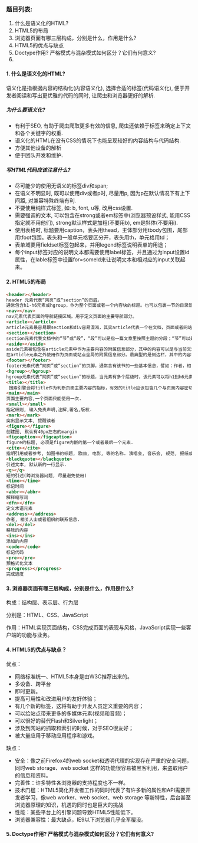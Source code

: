 ### 题目列表:

1. 什么是语义化的HTML?
2. HTML5的布局
3. 浏览器页面有哪三层构成，分别是什么，作用是什么?
4. HTML5的优点与缺点
5. Doctype作用? 严格模式与混杂模式如何区分？它们有何意义?
6. ​


#### 1. 什么是语义化的HTML?

语义化是指根据内容的结构化(内容语义化), 选择合适的标签(代码语义化), 便于开发者阅读和写出更优雅的代码的同时, 让爬虫和浏览器更好的解析.

##### 为什么要语义化?

- 有利于SEO, 有助于爬虫爬取更多有效的信息, 爬虫还依赖于标签来确定上下文和各个关键字的权重.
- 语义化的HTML在没有CSS的情况下也能呈现较好的内容结构与代码结构.
- 方便其他设备的解析
- 便于团队开发和维护.

##### 写HTML代码应该注意什么?

- 尽可能少的使用无语义的标签div和span;
- 在语义不明显时, 既可以使用div或者p时, 尽量用p, 因为p在默认情况下有上下间距, 对兼容特殊终端有利.
- 不要使用纯样式标签, 如: b, font, u等, 改用css设置.
- 需要强调的文本, 可以包含在strong或者em标签中(浏览器预设样式, 能用CSS指定就不用他们), strong默认样式是加粗(不要用b), em是斜体(不要用i).
- 使用表格时, 标题要用caption，表头用thead，主体部分用tbody包围，尾部用tfoot包围。表头和一般单元格要区分开，表头用th，单元格用td；
- 表单域要用fieldset标签包起来，并用legend标签说明表单的用途；
- 每个input标签对应的说明文本都需要使用label标签，并且通过为input设置id属性，在lable标签中设置for=someld来让说明文本和相对应的input关联起来。

#### 2. HTML5的布局

```html
<header></header>
header 元素代表“网页”或“section”的页眉。
通常包含h1-h6元素或hgroup，作为整个页面或者一个内容块的标题。也可以包裹一节的目录部分，一个搜索框，一个nav，或者任何相关logo。
<nav></nav>
nav元素代表页面的导航链接区域。用于定义页面的主要导航部分。
<article></article>
article元素最容易跟section和div容易混淆，其实article代表一个在文档，页面或者网站中自成一体的内容，其目的是为了让开发者独立开发或重用。譬如论坛的帖子，博客上的文章，一篇用户的评论，一个互动的widget小工具。（特殊的section）
<section></section>
section元素代表文档中的“节”或“段”，“段”可以是指一篇文章里按照主题的分段；“节”可以是指一个页面里的分组。
<aside></aside>
aside元素被包含在article元素中作为主要内容的附属信息部分，其中的内容可以是与当前文章有关的相关资料、标签、名次解释等。（特殊的section）
在article元素之外使用作为页面或站点全局的附属信息部分。最典型的是侧边栏，其中的内容可以是日志串连，其他组的导航，甚至广告，这些内容相关的页面。
<footer></footer>
footer元素代表“网页”或“section”的页脚，通常含有该节的一些基本信息，譬如：作者，相关文档链接，版权资料。如果footer元素包含了整个节，那么它们就代表附录，索引，提拔，许可协议，标签，类别等一些其他类似信息。
<hgroup></hgroup>
hgroup元素代表“网页”或“section”的标题，当元素有多个层级时，该元素可以将h1到h6元素放在其内，譬如文章的主标题和副标题的组合
<title></title>
 搜索引擎会将title作为判断页面主要内容的指标，有效的title应该包含几个与页面内容密切相关的关键字，建议将title核心内容放在前60个字符中。
<main></main>
页面主要内容,一个页面只能使用一次.
<small></small>
指定细则, 输入免责声明,注解,署名,版权.
<mark></mark>
突出显示文本, 提醒读者
<figure></figure>
创建图, 默认有40px左右的margin
<figcaption></figcaption>
figure的标题, 必须是figure内嵌的第一个或者最后一个元素.
<cite></cite>
指明引用或者参考, 如图书的标题, 歌曲, 电影, 等的名称. 演唱会, 音乐会, 规范, 报纸或法律文件.
<blackquote></blackquote>
引述文本, 默认新的一行显示.
<q></q>
短的引述(跨浏览器问题, 尽量避免使用)
<time></time>
标记时间
<abbr></abbr>
解释缩写词
<dfn></dfn>
定义术语元素
<address></address>
作者, 相关人士或者组织的联系信息.
<del></del>
移除的内容
<ins></ins>
添加的内容
<code></code>
标记代码
<pre></pre>
预格式化文本
<progress></progress>
完成进度

```

#### 3. 浏览器页面有哪三层构成，分别是什么，作用是什么?

构成：结构层、表示层、行为层 

分别是：HTML、CSS、JavaScript 

作用：HTML实现页面结构，CSS完成页面的表现与风格，JavaScript实现一些客户端的功能与业务。

#### 4. HTML5的优点与缺点？

优点： 

- 网络标准统一、HTML5本身是由W3C推荐出来的。
- 多设备、跨平台 
- 即时更新。
- 提高可用性和改进用户的友好体验；
- 有几个新的标签，这将有助于开发人员定义重要的内容； 
- 可以给站点带来更多的多媒体元素(视频和音频)；  
- 可以很好的替代Flash和Silverlight；
- 涉及到网站的抓取和索引的时候，对于SEO很友好； 
- 被大量应用于移动应用程序和游戏。 

缺点： 

- 安全：像之前Firefox4的web socket和透明代理的实现存在严重的安全问题，同时web storage、web socket 这样的功能很容易被黑客利用，来盗取用户的信息和资料。 
- 完善性：许多特性各浏览器的支持程度也不一样。 
- 技术门槛：HTML5简化开发者工作的同时代表了有许多新的属性和API需要开发者学习，像web worker、web socket、web storage 等新特性，后台甚至浏览器原理的知识，机遇的同时也是巨大的挑战 
- 性能：某些平台上的引擎问题导致HTML5性能低下。 
- 浏览器兼容性：最大缺点，IE9以下浏览器几乎全军覆没。

#### 5. Doctype作用? 严格模式与混杂模式如何区分？它们有何意义?

